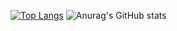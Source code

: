 [![Top Langs](https://github-readme-stats.vercel.app/api/top-langs/?username=BigLad23&langs_count=8&layout=compact&theme=dark&hide_border=1)](https://github.com/anuraghazra/github-readme-stats) ![Anurag's GitHub stats](https://github-readme-stats.vercel.app/api?username=BigLad23&show_icons=true&theme=dark&hide_border=1) 

